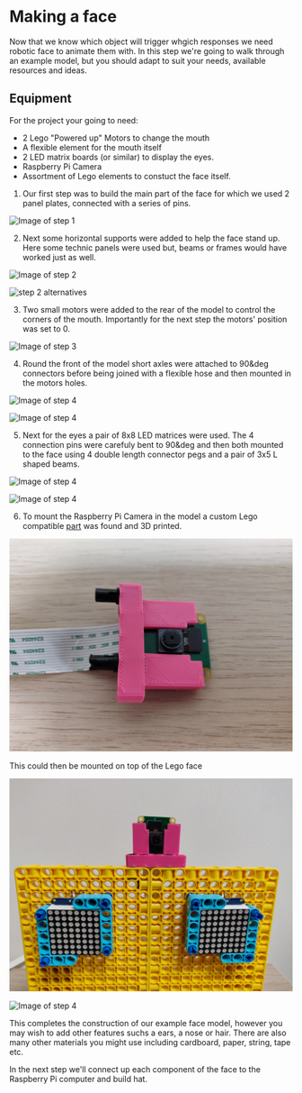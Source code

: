 # Making a face

Now that we know which object will trigger whgich responses we need robotic face to animate them with. In this step we're going to walk through an example model, but you should adapt to suit your needs, available resources and ideas.

## Equipment 
For the project your going to need:

- 2 Lego "Powered up" Motors to change the mouth
- A flexible element for the mouth itself
- 2 LED matrix boards (or similar) to display the eyes.
- Raspberry Pi Camera
- Assortment of Lego elements to constuct the face itself.

1. Our first step was to build the main part of the face for which we used 2 panel plates, connected with a series of pins.

  ![Image of step 1](images/build_01.jpg)

2. Next some horizontal supports were added to help the face stand up. Here some technic panels were used but, beams or frames would have worked just as well.

  ![Image of step 2](images/build_02.jpg)

  ![step 2 alternatives](images/build_02a.jpg)

3. Two small motors were added to the rear of the model to control the corners of the mouth. Importantly for the next step the motors' position was set to 0.

  ![Image of step 3](images//build_03.jpg)

4. Round the front of the model short axles were attached to 90&deg connectors before being joined with a flexible hose and then mounted in the motors holes.

  ![Image of step 4](images/build_04.jpg)

  ![Image of step 4](images/build_05.jpg)

5. Next for the eyes a pair of 8x8 LED matrices were used. The 4 connection pins were carefuly bent to 90&deg and then both mounted to the face using 4 double length connector pegs and a pair of 3x5 L shaped beams.

  ![Image of step 4](images/build_06.jpg)

  ![Image of step 4](images/build_07.jpg)

6. To mount the Raspberry Pi Camera in the model a custom Lego compatible [part](https://www.thingiverse.com/thing:3273396) was found and 3D printed.  

  ![Image of step 4](images/build_08.jpg)

  This could then be mounted on top of the Lego face

  ![Image of step 4](images/build_09.jpg)

  ![Image of step 4](images/build_10.jpg)

This completes the construction of our example face model, however you may wish to add other features suchs a ears, a nose or hair. There are also many other materials you might use including cardboard, paper, string, tape etc.

In the next step we'll connect up each component of the face to the Raspberry Pi computer and build hat.
